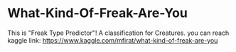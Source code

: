 # What-Kind-Of-Freak-Are-You
This is "Freak Type Predictor"! A classification for Creatures.
you can reach kaggle link: https://www.kaggle.com/mfirat/what-kind-of-freak-are-you
